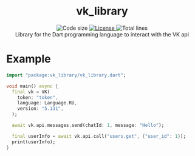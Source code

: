 <h1 align="center">vk_library</h1>
<p align="center">

  <img alt="Code size" src="https://img.shields.io/github/languages/code-size/swedesjs/vk_library?style=for-the-badge"/>
  <a href="https://github.com/swedesjs/vk_library/blob/master/LICENSE">
    <img alt="License" src="https://img.shields.io/github/license/swedesjs/vk_library?color=blue&style=for-the-badge"/>
  </a>
  <img alt="Total lines" src="https://img.shields.io/tokei/lines/github/swedesjs/vk_library?style=for-the-badge"/>
  <br>Library for the Dart programming language to interact with the VK api</br>
</p>

# Example

```dart
import "package:vk_library/vk_library.dart";

void main() async {
  final vk = VK(
    token: "token",
    language: Language.RU,
    version: "5.131",
  );

  await vk.api.messages.send(chatId: 1, message: "Hello");

  final userInfo = await vk.api.call("users.get", {"user_id": 1});
  print(userInfo);
}
```
